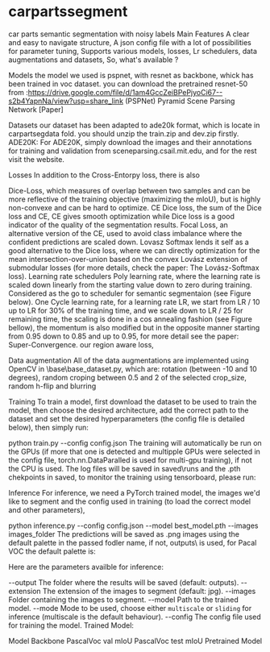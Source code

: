 # carpartssegment
car parts semantic segmentation with noisy labels
Main Features
A clear and easy to navigate structure,
A json config file with a lot of possibilities for parameter tuning,
Supports various models, losses, Lr schedulers, data augmentations and datasets,
So, what's available ?



Models
the model we used is pspnet, with resnet as backbone, whick has been trained in voc dataset. you can download 
the pretrained resnet-50 from :https://drive.google.com/file/d/1am4GccZeiBPePjyoCi67--s2b4YapnNa/view?usp=share_link
(PSPNet) Pyramid Scene Parsing Network [Paper]



Datasets
our dataset has been adapted to ade20k format, which is locate in carpartsegdata fold. you should unzip the train.zip and dev.zip firstly.
ADE20K: For ADE20K, simply download the images and their annotations for training and validation from sceneparsing.csail.mit.edu, and for the rest visit the website.



Losses
In addition to the Cross-Entorpy loss, there is also

Dice-Loss, which measures of overlap between two samples and can be more reflective of the training objective (maximizing the mIoU), but is highly non-convexe and can be hard to optimize.
CE Dice loss, the sum of the Dice loss and CE, CE gives smooth optimization while Dice loss is a good indicator of the quality of the segmentation results.
Focal Loss, an alternative version of the CE, used to avoid class imbalance where the confident predictions are scaled down.
Lovasz Softmax lends it self as a good alternative to the Dice loss, where we can directly optimization for the mean intersection-over-union based on the convex Lovász extension of submodular losses (for more details, check the paper: The Lovász-Softmax loss).
Learning rate schedulers
Poly learning rate, where the learning rate is scaled down linearly from the starting value down to zero during training. Considered as the go to scheduler for semantic segmentaion (see Figure below).
One Cycle learning rate, for a learning rate LR, we start from LR / 10 up to LR for 30% of the training time, and we scale down to LR / 25 for remaining time, the scaling is done in a cos annealing fashion (see Figure bellow), the momentum is also modified but in the opposite manner starting from 0.95 down to 0.85 and up to 0.95, for more detail see the paper: Super-Convergence.
our region aware loss, 



Data augmentation
All of the data augmentations are implemented using OpenCV in \base\base_dataset.py, which are: rotation (between -10 and 10 degrees), random croping between 0.5 and 2 of the selected crop_size, random h-flip and blurring



Training
To train a model, first download the dataset to be used to train the model, then choose the desired architecture, add the correct path to the dataset and set the desired hyperparameters (the config file is detailed below), then simply run:

python train.py --config config.json
The training will automatically be run on the GPUs (if more that one is detected and multipple GPUs were selected in the config file, torch.nn.DataParalled is used for multi-gpu training), if not the CPU is used. The log files will be saved in saved\runs and the .pth chekpoints in saved\, to monitor the training using tensorboard, please run:



Inference
For inference, we need a PyTorch trained model, the images we'd like to segment and the config used in training (to load the correct model and other parameters),

python inference.py --config config.json --model best_model.pth --images images_folder
The predictions will be saved as .png images using the default palette in the passed fodler name, if not, outputs\ is used, for Pacal VOC the default palette is:


Here are the parameters availble for inference:

--output       The folder where the results will be saved (default: outputs).
--extension    The extension of the images to segment (default: jpg).
--images       Folder containing the images to segment.
--model        Path to the trained model.
--mode         Mode to be used, choose either `multiscale` or `sliding` for inference (multiscale is the default behaviour).
--config       The config file used for training the model.
Trained Model:

Model	Backbone	PascalVoc val mIoU	PascalVoc test mIoU	Pretrained Model
